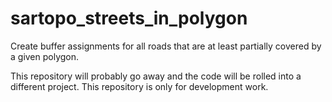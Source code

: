 # sartopo_streets_in_polygon
Create buffer assignments for all roads that are at least partially covered by a given polygon.

This repository will probably go away and the code will be rolled into a different project.  This repository is only for development work.

